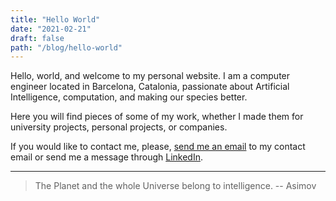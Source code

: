 ```yaml
---
title: "Hello World"
date: "2021-02-21"
draft: false
path: "/blog/hello-world"
---
```

Hello, world, and welcome to my personal website. I am a computer engineer located in Barcelona, Catalonia, passionate about Artificial Intelligence, computation, and making our species better. 

Here you will find pieces of some of my work, whether I made them for university projects, personal projects, or companies.

If you would like to contact me, please, [send me an email](mailto:atenrev@gmail.com) to my contact email or send me a message through [LinkedIn](https://www.linkedin.com/in/sergimasipcabeza/).

---

> The Planet and the whole Universe belong to intelligence. -- Asimov
